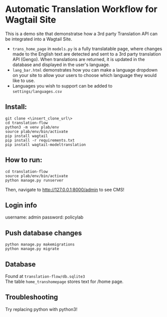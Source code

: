 # Automatic Translation Workflow for Wagtail Site 
This is a demo site that demonstratse how a 3rd party Translation API can be integrated into a Wagtail Site. 
<ul>
<li><code>trans_home_page</code> in <code>models.py</code> is a fully translatable page, where changes made to the English text are detected and sent to a 3rd party translation API (Gengo). When translations are returned, it is updated in the database and displayed in the user's language. </li>
<li><code>lang_bar.html</code> demonstrates how you can make a language dropdown on your site to allow your users to choose which language they would like to use.</li>
<li>Languages you wish to support can be added to <code>settings/languages.csv</code></li>
</ul>

## Install:
<pre><code>git clone <\insert_clone_url\>
cd translation-flow
python3 -m venv plab/env
source plab/env/bin/activate
pip install wagtail     
pip install -r requirements.txt
pip install wagtail-modeltranslation
</code></pre>

## How to run:
<pre><code>cd translation-flow
source plab/env/bin/activate
python manage.py runserver</code></pre>

Then, navigate to http://127.0.0.1:8000/admin to see CMS!

## Login info
username: admin
password: policylab

## Push database changes
<pre><code>python manage.py makemigrations
python manage.py migrate</code></pre>

## Database
Found at <code>translation-flow/db.sqlite3</code> <br>
The table <code>home_transhomepage</code> stores text for /home page.

## Troubleshooting
Try replacing python with python3!
